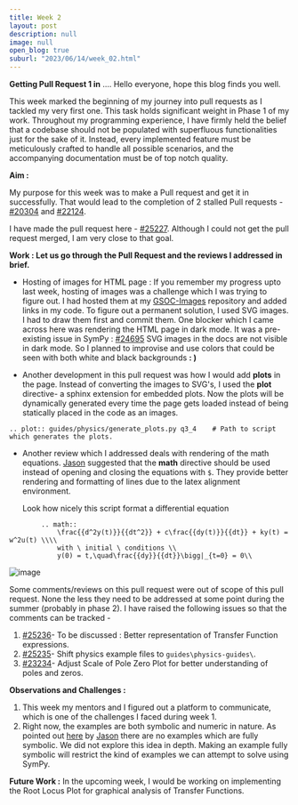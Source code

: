 ```yaml
---
title: Week 2
layout: post
description: null
image: null
open_blog: true
suburl: "2023/06/14/week_02.html"
---
```

**Getting Pull Request 1 in**
.... Hello everyone, hope this blog finds you well.

This week marked the beginning of my journey into pull requests as I tackled my very first one. This task holds significant weight in Phase 1 of my work. Throughout my programming experience, I have firmly held the belief that a codebase should not be populated with superfluous functionalities just for the sake of it. Instead, every implemented feature must be meticulously crafted to handle all possible scenarios, and the accompanying documentation must be of top notch quality.

**Aim :**

My purpose for this week was to make a Pull request and get it in successfully. That would lead to the completion of 2 stalled Pull requests - [#20304](https://github.com/sympy/sympy/pull/20304) and [#22124](https://github.com/sympy/sympy/pull/22124). 

I have made the pull request here - [#25227](https://github.com/sympy/sympy/pull/25227). Although I could not get the pull request merged, I am very close to that goal.

**Work : Let us go through the Pull Request and the reviews I addressed in brief.**

- Hosting of images for HTML page : If you remember my progress upto last week, hosting of images was a challenge which I was trying to figure out. I had hosted them at my [GSOC-Images](https://github.com/faze-geek/GSOC-Images) repository and added links in my code. To figure out a permanent solution, I used SVG images. I had to draw them first and commit them. One blocker which I came across here was rendering the HTML page in dark mode. It was a pre-existing issue in SymPy : [#24695](https://github.com/sympy/sympy/issues/24695) SVG images in the docs are not visible in dark mode. So I planned to improvise and use colors that could be seen with both white and black backgrounds **: )**  


- Another development in this pull request was how I would add **plots** in the page. Instead of converting the images to SVG's, I used the **plot** directive- a sphinx extension for embedded plots. Now the plots will be dynamically generated every time the page gets loaded instead of being statically placed in the code as an images.
```
.. plot:: guides/physics/generate_plots.py q3_4    # Path to script which generates the plots.
```


- Another review which I addressed deals with rendering of the math equations.  [Jason](https://github.com/moorepants) suggested that the **math** directive should be used instead of opening and closing the equations with `$`. They provide better rendering and formatting of lines due to the latex alignment environment.

    Look how nicely this script format a differential equation
```
        .. math::
            \frac{{d^2y(t)}}{{dt^2}} + c\frac{{dy(t)}}{{dt}} + ky(t) = w^2u(t) \\\\
            with \ initial \ conditions \\
            y(0) = t,\quad\frac{{dy}}{{dt}}\bigg|_{t=0} = 0\\
```
![image](https://github.com/faze-geek/faze-geek.github.io/assets/90216905/5ac82806-bfc6-425d-9e6e-136add71e365)  

Some comments/reviews on this pull request were out of scope of this pull request. None the less they need to be addressed at some point during the summer (probably in phase 2). I have raised the following issues so that the comments can be tracked - 
1. [#25236](https://github.com/sympy/sympy/issues/25236)- To be discussed : Better representation of Transfer Function expressions.
2. [#25235](https://github.com/sympy/sympy/issues/25235)- Shift physics example files to `guides\physics-guides\`.
3. [#23234](https://github.com/sympy/sympy/issues/25234)- Adjust Scale of Pole Zero Plot for better understanding of poles and zeros.

**Observations and Challenges :**

1. This week my mentors and I figured out a platform to communicate, which is one of the challenges I faced during week 1.
2. Right now, the examples are both symbolic and numeric in nature. As pointed out [here](https://github.com/sympy/sympy/pull/25227#issuecomment-1586104875) by [Jason](https://github.com/moorepants) there are no examples which are fully symbolic. We did not explore this idea in depth. Making an example fully symbolic will restrict the kind of examples we can attempt to solve using SymPy.
 
**Future Work :**
In the upcoming week, I would be working on implementing the Root Locus Plot for graphical analysis of Transfer Functions.
